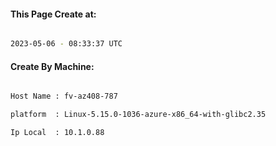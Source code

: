 
   
#### This Page Create at:

```bash

2023-05-06 - 08:33:37 UTC

```

#### Create By Machine:

```bash

Host Name : fv-az408-787

platform  : Linux-5.15.0-1036-azure-x86_64-with-glibc2.35

Ip Local  : 10.1.0.88

```

